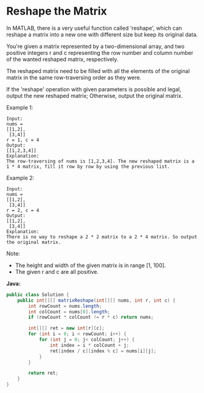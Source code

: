 # Reshape the Matrix

In MATLAB, there is a very useful function called 'reshape', which can reshape a matrix into a new one with different size but keep its original data.

You're given a matrix represented by a two-dimensional array, and two positive integers r and c representing the row number and column number of the wanted reshaped matrix, respectively.

The reshaped matrix need to be filled with all the elements of the original matrix in the same row-traversing order as they were.

If the 'reshape' operation with given parameters is possible and legal, output the new reshaped matrix; Otherwise, output the original matrix.

Example 1:

    Input:
    nums =
    [[1,2],
     [3,4]]
    r = 1, c = 4
    Output:
    [[1,2,3,4]]
    Explanation:
    The row-traversing of nums is [1,2,3,4]. The new reshaped matrix is a 1 * 4 matrix, fill it row by row by using the previous list.

Example 2:

    Input:
    nums =
    [[1,2],
     [3,4]]
    r = 2, c = 4
    Output:
    [[1,2],
     [3,4]]
    Explanation:
    There is no way to reshape a 2 * 2 matrix to a 2 * 4 matrix. So output the original matrix.

Note:

- The height and width of the given matrix is in range [1, 100].
- The given r and c are all positive.

**Java:**
```java
public class Solution {
    public int[][] matrixReshape(int[][] nums, int r, int c) {
        int rowCount = nums.length;
        int colCount = nums[0].length;
        if (rowCount * colCount != r * c) return nums;

        int[][] ret = new int[r][c];
        for (int i = 0; i < rowCount; i++) {
            for (int j = 0; j< colCount; j++) {
                int index = i * colCount + j;
                ret[index / c][index % c] = nums[i][j];
            }
        }

        return ret;
    }
}
```
